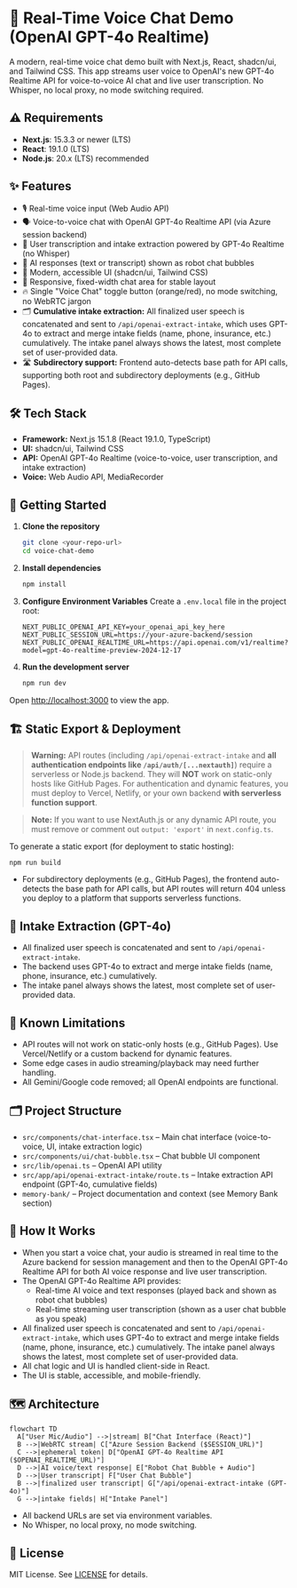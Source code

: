 # 🎤 Real-Time Voice Chat Demo (OpenAI GPT-4o Realtime)

A modern, real-time voice chat demo built with Next.js, React, shadcn/ui, and Tailwind CSS. This app streams user voice to OpenAI's new GPT-4o Realtime API for voice-to-voice AI chat and live user transcription. No Whisper, no local proxy, no mode switching required.

## ⚠️ Requirements

- **Next.js**: 15.3.3 or newer (LTS)
- **React**: 19.1.0 (LTS)
- **Node.js**: 20.x (LTS) recommended

## ✨ Features

- 🎙️ Real-time voice input (Web Audio API)
- 🗣️ Voice-to-voice chat with OpenAI GPT-4o Realtime API (via Azure session backend)
- 📝 User transcription and intake extraction powered by GPT-4o Realtime (no Whisper)
- 💬 AI responses (text or transcript) shown as robot chat bubbles
- 💎 Modern, accessible UI (shadcn/ui, Tailwind CSS)
- 📱 Responsive, fixed-width chat area for stable layout
- 🔥 Single "Voice Chat" toggle button (orange/red), no mode switching, no WebRTC jargon
- 🗂️ **Cumulative intake extraction:** All finalized user speech is concatenated and sent to `/api/openai-extract-intake`, which uses GPT-4o to extract and merge intake fields (name, phone, insurance, etc.) cumulatively. The intake panel always shows the latest, most complete set of user-provided data.
- 🛣️ **Subdirectory support:** Frontend auto-detects base path for API calls, supporting both root and subdirectory deployments (e.g., GitHub Pages).

## 🛠️ Tech Stack

- **Framework:** Next.js 15.1.8 (React 19.1.0, TypeScript)
- **UI:** shadcn/ui, Tailwind CSS
- **API:** OpenAI GPT-4o Realtime (voice-to-voice, user transcription, and intake extraction)
- **Voice:** Web Audio API, MediaRecorder

## 🚀 Getting Started

1. **Clone the repository**
   ```bash
   git clone <your-repo-url>
   cd voice-chat-demo
   ```

2. **Install dependencies**
   ```bash
   npm install
   ```

3. **Configure Environment Variables**
   Create a `.env.local` file in the project root:
   ```
   NEXT_PUBLIC_OPENAI_API_KEY=your_openai_api_key_here
   NEXT_PUBLIC_SESSION_URL=https://your-azure-backend/session
   NEXT_PUBLIC_OPENAI_REALTIME_URL=https://api.openai.com/v1/realtime?model=gpt-4o-realtime-preview-2024-12-17
   ```

4. **Run the development server**
   ```bash
   npm run dev
   ```

Open [http://localhost:3000](http://localhost:3000) to view the app.

## 🏗️ Static Export & Deployment

> **Warning:** API routes (including `/api/openai-extract-intake` and **all authentication endpoints like `/api/auth/[...nextauth]`**) require a serverless or Node.js backend. They will **NOT** work on static-only hosts like GitHub Pages. For authentication and dynamic features, you must deploy to Vercel, Netlify, or your own backend **with serverless function support**.

> **Note:** If you want to use NextAuth.js or any dynamic API route, you must remove or comment out `output: 'export'` in `next.config.ts`.

To generate a static export (for deployment to static hosting):

```bash
npm run build
```

- For subdirectory deployments (e.g., GitHub Pages), the frontend auto-detects the base path for API calls, but API routes will return 404 unless you deploy to a platform that supports serverless functions.

## 🧠 Intake Extraction (GPT-4o)

- All finalized user speech is concatenated and sent to `/api/openai-extract-intake`.
- The backend uses GPT-4o to extract and merge intake fields (name, phone, insurance, etc.) cumulatively.
- The intake panel always shows the latest, most complete set of user-provided data.

## 📝 Known Limitations

- API routes will not work on static-only hosts (e.g., GitHub Pages). Use Vercel/Netlify or a custom backend for dynamic features.
- Some edge cases in audio streaming/playback may need further handling.
- All Gemini/Google code removed; all OpenAI endpoints are functional.

## 🗂️ Project Structure

- `src/components/chat-interface.tsx` – Main chat interface (voice-to-voice, UI, intake extraction logic)
- `src/components/ui/chat-bubble.tsx` – Chat bubble UI component
- `src/lib/openai.ts` – OpenAI API utility
- `src/app/api/openai-extract-intake/route.ts` – Intake extraction API endpoint (GPT-4o, cumulative fields)
- `memory-bank/` – Project documentation and context (see Memory Bank section)

## 📝 How It Works

- When you start a voice chat, your audio is streamed in real time to the Azure backend for session management and then to the OpenAI GPT-4o Realtime API for both AI voice response and live user transcription.
- The OpenAI GPT-4o Realtime API provides:
  - Real-time AI voice and text responses (played back and shown as robot chat bubbles)
  - Real-time streaming user transcription (shown as a user chat bubble as you speak)
- All finalized user speech is concatenated and sent to `/api/openai-extract-intake`, which uses GPT-4o to extract and merge intake fields (name, phone, insurance, etc.) cumulatively. The intake panel always shows the latest, most complete set of user-provided data.
- All chat logic and UI is handled client-side in React.
- The UI is stable, accessible, and mobile-friendly.

## 🗺️ Architecture

```mermaid
flowchart TD
  A["User Mic/Audio"] -->|stream| B["Chat Interface (React)"]
  B -->|WebRTC stream| C["Azure Session Backend ($SESSION_URL)"]
  C -->|ephemeral token| D["OpenAI GPT-4o Realtime API ($OPENAI_REALTIME_URL)"]
  D -->|AI voice/text response| E["Robot Chat Bubble + Audio"]
  D -->|User transcript| F["User Chat Bubble"]
  B -->|finalized user transcript| G["/api/openai-extract-intake (GPT-4o)"]
  G -->|intake fields| H["Intake Panel"]
```

- All backend URLs are set via environment variables.
- No Whisper, no local proxy, no mode switching.

## 📄 License

MIT License. See [LICENSE](./LICENSE) for details.
